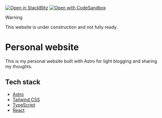 [![Open in StackBlitz](https://developer.stackblitz.com/img/open_in_stackblitz.svg)](https://stackblitz.com/github/romaingrx/romaingrx.astro/tree/latest/examples/blog)
[![Open with CodeSandbox](https://assets.codesandbox.io/github/button-edit-lime.svg)](https://codesandbox.io/p/sandbox/github/romaingrx/romaingrx.astro/tree/latest/examples/blog)

> [!WARNING]
> This website is under construction and not fully ready.

# Personal website

This is my personal website built with Astro for light blogging and sharing my thoughts.

## Tech stack

- [Astro](https://astro.build/)
- [Tailwind CSS](https://tailwindcss.com/)
- [TypeScript](https://www.typescriptlang.org/)
- [React](https://react.dev/)
